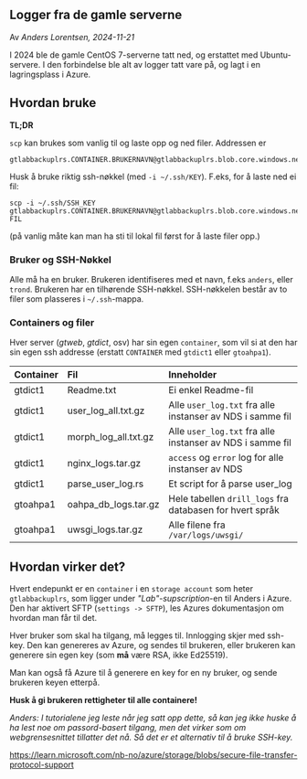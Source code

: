 ## Logger fra de gamle serverne

Av _Anders Lorentsen, 2024-11-21_

I 2024 ble de gamle CentOS 7-serverne tatt ned, og erstattet med Ubuntu-
servere. I den forbindelse ble alt av logger tatt vare på, og lagt i en
lagringsplass i Azure.


## Hvordan bruke

__TL;DR__

`scp` kan brukes som vanlig til og laste opp og ned filer. Addressen er

```
gtlabbackuplrs.CONTAINER.BRUKERNAVN@gtlabbackuplrs.blob.core.windows.net
```

Husk å bruke riktig ssh-nøkkel (med `-i ~/.ssh/KEY`). F.eks, for å laste ned ei
fil:

```
scp -i ~/.ssh/SSH_KEY gtlabbackuplrs.CONTAINER.BRUKERNAVN@gtlabbackuplrs.blob.core.windows.net:/FIL FIL
```

(på vanlig måte kan man ha sti til lokal fil først for å laste filer opp.)


### Bruker og SSH-Nøkkel

Alle må ha en bruker. Brukeren identifiseres med et navn, f.eks `anders`, eller
`trond`. Brukeren har en tilhørende SSH-nøkkel. SSH-nøkkelen består av to
filer som plasseres i `~/.ssh`-mappa.


### Containers og filer

Hver server (_gtweb_, _gtdict_, osv) har sin egen `container`, som vil si
at den har sin egen ssh addresse (erstatt `CONTAINER` med `gtdict1` eller
`gtoahpa1`).

| Container  | Fil                   | Inneholder |
| :--------- | :-------------------- | :--------- |
| gtdict1    | Readme.txt | Ei enkel Readme-fil |
| gtdict1    | user_log_all.txt.gz   | Alle `user_log.txt` fra alle instanser av NDS i samme fil |
| gtdict1    | morph_log_all.txt.gz   | Alle `user_log.txt` fra alle instanser av NDS i samme fil |
| gtdict1    | nginx_logs.tar.gz | `access` og `error` log for alle instanser av NDS |
| gtdict1    | parse_user_log.rs | Et script for å parse user_log |
| gtoahpa1   | oahpa_db_logs.tar.gz | Hele tabellen `drill_logs` fra databasen for hvert språk |
| gtoahpa1   | uwsgi_logs.tar.gz | Alle filene fra `/var/logs/uwsgi/` |


## Hvordan virker det?

Hvert endepunkt er en `container` i en `storage account` som heter
`gtlabbackuplrs`, som ligger under _"Lab"-supscription_-en til Anders i Azure.
Den har aktivert SFTP (`settings -> SFTP`), les Azures dokumentasjon om hvordan
man får til det.

Hver bruker som skal ha tilgang, må legges til. Innlogging skjer med ssh-key.
Den kan genereres av Azure, og sendes til brukeren, eller brukeren kan
generere sin egen key (som __må__ være RSA, ikke Ed25519).

Man kan også få Azure til å generere en key for en ny bruker, og sende brukeren
keyen etterpå.

__Husk å gi brukeren rettigheter til alle containere!__

_Anders: I tutorialene jeg leste når jeg satt opp dette, så kan jeg ikke huske
å ha lest noe om passord-basert tilgang, men det virker som om webgrensesnittet
tillatter det nå. Så det er et alternativ til å bruke SSH-key._

https://learn.microsoft.com/nb-no/azure/storage/blobs/secure-file-transfer-protocol-support
